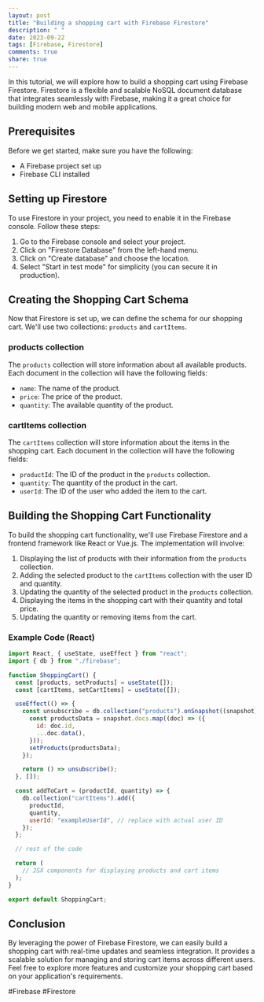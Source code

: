 ```yaml
---
layout: post
title: "Building a shopping cart with Firebase Firestore"
description: " "
date: 2023-09-22
tags: [Firebase, Firestore]
comments: true
share: true
---
```


In this tutorial, we will explore how to build a shopping cart using Firebase Firestore. Firestore is a flexible and scalable NoSQL document database that integrates seamlessly with Firebase, making it a great choice for building modern web and mobile applications.

## Prerequisites

Before we get started, make sure you have the following:

- A Firebase project set up
- Firebase CLI installed

## Setting up Firestore

To use Firestore in your project, you need to enable it in the Firebase console. Follow these steps:

1. Go to the Firebase console and select your project.
2. Click on "Firestore Database" from the left-hand menu.
3. Click on "Create database" and choose the location.
4. Select "Start in test mode" for simplicity (you can secure it in production).

## Creating the Shopping Cart Schema

Now that Firestore is set up, we can define the schema for our shopping cart. We'll use two collections: `products` and `cartItems`.

### products collection

The `products` collection will store information about all available products. Each document in the collection will have the following fields:

- `name`: The name of the product.
- `price`: The price of the product.
- `quantity`: The available quantity of the product.

### cartItems collection

The `cartItems` collection will store information about the items in the shopping cart. Each document in the collection will have the following fields:

- `productId`: The ID of the product in the `products` collection.
- `quantity`: The quantity of the product in the cart.
- `userId`: The ID of the user who added the item to the cart.

## Building the Shopping Cart Functionality

To build the shopping cart functionality, we'll use Firebase Firestore and a frontend framework like React or Vue.js. The implementation will involve:

1. Displaying the list of products with their information from the `products` collection.
2. Adding the selected product to the `cartItems` collection with the user ID and quantity.
3. Updating the quantity of the selected product in the `products` collection.
4. Displaying the items in the shopping cart with their quantity and total price.
5. Updating the quantity or removing items from the cart.

### Example Code (React)

```jsx
import React, { useState, useEffect } from "react";
import { db } from "./firebase";

function ShoppingCart() {
  const [products, setProducts] = useState([]);
  const [cartItems, setCartItems] = useState([]);

  useEffect(() => {
    const unsubscribe = db.collection("products").onSnapshot((snapshot) => {
      const productsData = snapshot.docs.map((doc) => ({
        id: doc.id,
        ...doc.data(),
      }));
      setProducts(productsData);
    });

    return () => unsubscribe();
  }, []);

  const addToCart = (productId, quantity) => {
    db.collection("cartItems").add({
      productId,
      quantity,
      userId: "exampleUserId", // replace with actual user ID
    });
  };

  // rest of the code

  return (
    // JSX components for displaying products and cart items
  );
}

export default ShoppingCart;
```

## Conclusion

By leveraging the power of Firebase Firestore, we can easily build a shopping cart with real-time updates and seamless integration. It provides a scalable solution for managing and storing cart items across different users. Feel free to explore more features and customize your shopping cart based on your application's requirements.

#Firebase #Firestore